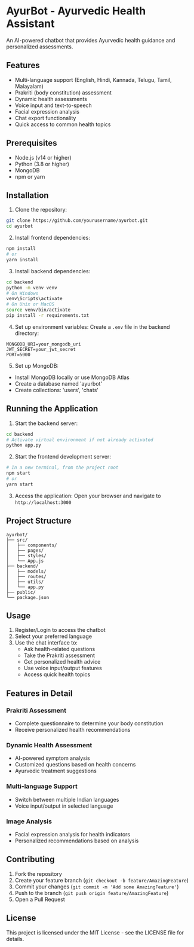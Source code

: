 # AyurBot - Ayurvedic Health Assistant

An AI-powered chatbot that provides Ayurvedic health guidance and personalized assessments.

## Features

- Multi-language support (English, Hindi, Kannada, Telugu, Tamil, Malayalam)
- Prakriti (body constitution) assessment
- Dynamic health assessments
- Voice input and text-to-speech
- Facial expression analysis
- Chat export functionality
- Quick access to common health topics

## Prerequisites

- Node.js (v14 or higher)
- Python (3.8 or higher)
- MongoDB
- npm or yarn

## Installation

1. Clone the repository:
```bash
git clone https://github.com/yourusername/ayurbot.git
cd ayurbot
```

2. Install frontend dependencies:
```bash
npm install
# or
yarn install
```

3. Install backend dependencies:
```bash
cd backend
python -m venv venv
# On Windows
venv\Scripts\activate
# On Unix or MacOS
source venv/bin/activate
pip install -r requirements.txt
```

4. Set up environment variables:
Create a `.env` file in the backend directory:
```env
MONGODB_URI=your_mongodb_uri
JWT_SECRET=your_jwt_secret
PORT=5000
```

5. Set up MongoDB:
- Install MongoDB locally or use MongoDB Atlas
- Create a database named 'ayurbot'
- Create collections: 'users', 'chats'

## Running the Application

1. Start the backend server:
```bash
cd backend
# Activate virtual environment if not already activated
python app.py
```

2. Start the frontend development server:
```bash
# In a new terminal, from the project root
npm start
# or
yarn start
```

3. Access the application:
Open your browser and navigate to `http://localhost:3000`

## Project Structure

```
ayurbot/
├── src/
│   ├── components/
│   ├── pages/
│   ├── styles/
│   └── App.js
├── backend/
│   ├── models/
│   ├── routes/
│   ├── utils/
│   └── app.py
├── public/
└── package.json
```

## Usage

1. Register/Login to access the chatbot
2. Select your preferred language
3. Use the chat interface to:
   - Ask health-related questions
   - Take the Prakriti assessment
   - Get personalized health advice
   - Use voice input/output features
   - Access quick health topics

## Features in Detail

### Prakriti Assessment
- Complete questionnaire to determine your body constitution
- Receive personalized health recommendations

### Dynamic Health Assessment
- AI-powered symptom analysis
- Customized questions based on health concerns
- Ayurvedic treatment suggestions

### Multi-language Support
- Switch between multiple Indian languages
- Voice input/output in selected language

### Image Analysis
- Facial expression analysis for health indicators
- Personalized recommendations based on analysis

## Contributing

1. Fork the repository
2. Create your feature branch (`git checkout -b feature/AmazingFeature`)
3. Commit your changes (`git commit -m 'Add some AmazingFeature'`)
4. Push to the branch (`git push origin feature/AmazingFeature`)
5. Open a Pull Request

## License

This project is licensed under the MIT License - see the LICENSE file for details.
